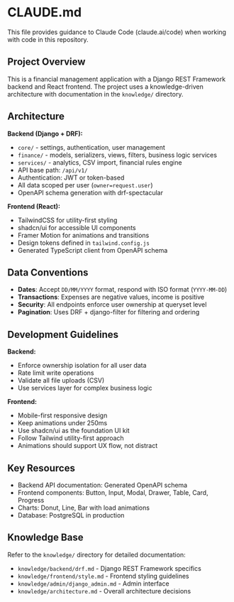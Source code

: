 # CLAUDE.md

This file provides guidance to Claude Code (claude.ai/code) when working with code in this repository.

## Project Overview

This is a financial management application with a Django REST Framework backend and React frontend. The project uses a knowledge-driven architecture with documentation in the `knowledge/` directory.

## Architecture

**Backend (Django + DRF):**
- `core/` - settings, authentication, user management
- `finance/` - models, serializers, views, filters, business logic services
- `services/` - analytics, CSV import, financial rules engine
- API base path: `/api/v1/`
- Authentication: JWT or token-based
- All data scoped per user (`owner=request.user`)
- OpenAPI schema generation with drf-spectacular

**Frontend (React):**
- TailwindCSS for utility-first styling
- shadcn/ui for accessible UI components
- Framer Motion for animations and transitions
- Design tokens defined in `tailwind.config.js`
- Generated TypeScript client from OpenAPI schema

## Data Conventions

- **Dates**: Accept `DD/MM/YYYY` format, respond with ISO format (`YYYY-MM-DD`)
- **Transactions**: Expenses are negative values, income is positive
- **Security**: All endpoints enforce user ownership at queryset level
- **Pagination**: Uses DRF + django-filter for filtering and ordering

## Development Guidelines

**Backend:**
- Enforce ownership isolation for all user data
- Rate limit write operations
- Validate all file uploads (CSV)
- Use services layer for complex business logic

**Frontend:**
- Mobile-first responsive design
- Keep animations under 250ms
- Use shadcn/ui as the foundation UI kit
- Follow Tailwind utility-first approach
- Animations should support UX flow, not distract

## Key Resources

- Backend API documentation: Generated OpenAPI schema
- Frontend components: Button, Input, Modal, Drawer, Table, Card, Progress
- Charts: Donut, Line, Bar with load animations
- Database: PostgreSQL in production

## Knowledge Base

Refer to the `knowledge/` directory for detailed documentation:
- `knowledge/backend/drf.md` - Django REST Framework specifics
- `knowledge/frontend/style.md` - Frontend styling guidelines
- `knowledge/admin/django_admin.md` - Admin interface
- `knowledge/architecture.md` - Overall architecture decisions